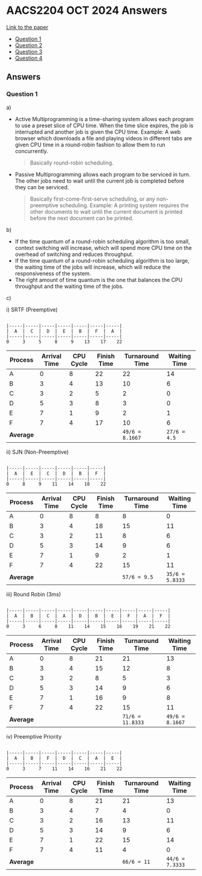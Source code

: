 # AACS2204 OCT 2024 Answers

[Link to the paper](https://eprints.tarc.edu.my/30256/1/QP-AACS2284.pdf)

- [Question 1](#question-1)
- [Question 2](#question-2)
- [Question 3](#question-3)
- [Question 4](#question-4)

## Answers

### Question 1

a)

- Active Multiprogramming is a time-sharing system allows each program to use a preset slice of CPU time. When the time slice expires, the job is interrupted and another job is given the CPU time. Example: A web browser which downloads a file and playing videos in different tabs are given CPU time in a round-robin fashion to allow them to run concurrently.
  > Basically round-robin scheduling.
- Passive Multiprogramming allows each program to be serviced in turn. The other jobs need to wait until the current job is completed before they can be serviced.
  > Basically first-come-first-serve scheduling, or any non-preemptive scheduling. Example: A printing system requires the other documents to wait until the current document is printed before the next document can be printed.

b)

- If the time quantum of a round-robin scheduling algorithm is too small, context switching will increase, which will spend more CPU time on the overhead of switching and reduces throughput.
- If the time quantum of a round-robin scheduling algorithm is too large, the waiting time of the jobs will increase, which will reduce the responsiveness of the system.
- The right amount of time quantum is the one that balances the CPU throughput and the waiting time of the jobs.

c)

i) SRTF (Preemptive)

```

|-----|-----|-----|-----|-----|-----|-----|
|  A  |  C  |  D  |  E  |  B  |  F  |  A  |
|-----|-----|-----|-----|-----|-----|-----|
0     3     5     8     9    13    17    22

```

| Process     | Arrival Time | CPU Cycle | Finish Time | Turnaround Time | Waiting Time |
| ----------- | ------------ | --------- | ----------- | --------------- | ------------ |
| A           | 0            | 8         | 22          | 22              | 14           |
| B           | 3            | 4         | 13          | 10              | 6            |
| C           | 3            | 2         | 5           | 2               | 0            |
| D           | 5            | 3         | 8           | 3               | 0            |
| E           | 7            | 1         | 9           | 2               | 1            |
| F           | 7            | 4         | 17          | 10              | 6            |
| **Average** |              |           |             | `49/6 = 8.1667` | `27/6 = 4.5` |

ii) SJN (Non-Preemptive)

```

|-----|-----|-----|-----|-----|-----|
|  A  |  E  |  C  |  D  |  B  |  F  |
|-----|-----|-----|-----|-----|-----|
0     8     9    11    14    18    22

```

| Process     | Arrival Time | CPU Cycle | Finish Time | Turnaround Time | Waiting Time    |
| ----------- | ------------ | --------- | ----------- | --------------- | --------------- |
| A           | 0            | 8         | 8           | 8               | 0               |
| B           | 3            | 4         | 18          | 15              | 11              |
| C           | 3            | 2         | 11          | 8               | 6               |
| D           | 5            | 3         | 14          | 9               | 6               |
| E           | 7            | 1         | 9           | 2               | 1               |
| F           | 7            | 4         | 22          | 15              | 11              |
| **Average** |              |           |             | `57/6 = 9.5`    | `35/6 = 5.8333` |

iii) Round Robin (3ms)

```

|-----|-----|-----|-----|-----|-----|-----|-----|-----|-----|
|  A  |  B  |  C  |  A  |  D  |  B  |  E  |  F  |  A  |  F  |
|-----|-----|-----|-----|-----|-----|-----|-----|-----|-----|
0     3     6     8    11    14    15    16    19    21    22

```

| Process     | Arrival Time | CPU Cycle | Finish Time | Turnaround Time  | Waiting Time    |
| ----------- | ------------ | --------- | ----------- | ---------------- | --------------- |
| A           | 0            | 8         | 21          | 21               | 13              |
| B           | 3            | 4         | 15          | 12               | 8               |
| C           | 3            | 2         | 8           | 5                | 3               |
| D           | 5            | 3         | 14          | 9                | 6               |
| E           | 7            | 1         | 16          | 9                | 8               |
| F           | 7            | 4         | 22          | 15               | 11              |
| **Average** |              |           |             | `71/6 = 11.8333` | `49/6 = 8.1667` |

iv) Preemptive Priority

```

|-----|-----|-----|-----|-----|-----|-----|
|  A  |  B  |  F  |  D  |  C  |  A  |  E  |
|-----|-----|-----|-----|-----|-----|-----|
0     3     7    11    14    16    21    22

```

| Process     | Arrival Time | CPU Cycle | Finish Time | Turnaround Time | Waiting Time    |
| ----------- | ------------ | --------- | ----------- | --------------- | --------------- |
| A           | 0            | 8         | 21          | 21              | 13              |
| B           | 3            | 4         | 7           | 4               | 0               |
| C           | 3            | 2         | 16          | 13              | 11              |
| D           | 5            | 3         | 14          | 9               | 6               |
| E           | 7            | 1         | 22          | 15              | 14              |
| F           | 7            | 4         | 11          | 4               | 0               |
| **Average** |              |           |             | `66/6 = 11`     | `44/6 = 7.3333` |
